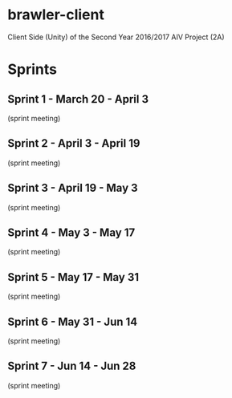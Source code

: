 # brawler-client
Client Side (Unity) of the Second Year 2016/2017 AIV Project (2A)


# Sprints

Sprint 1 - March 20 - April 3
-

(sprint meeting)


Sprint 2 - April 3 - April 19
-

(sprint meeting)

Sprint 3 - April 19 - May 3
-

(sprint meeting)

Sprint 4 - May 3 - May 17
-

(sprint meeting)

Sprint 5 - May 17 - May 31
-

(sprint meeting)

Sprint 6 - May 31 - Jun 14 
-

(sprint meeting)

Sprint 7 - Jun 14 - Jun 28
-

(sprint meeting)





